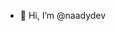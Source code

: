 - 👋 Hi, I’m @naadydev

<!---
naadydev/naadydev is a ✨ special ✨ repository because its `README.md` (this file) appears on your GitHub profile.
You can click the Preview link to take a look at your changes.
--->
